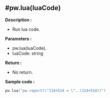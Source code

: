 #pw.lua(luaCode)
---

**Description :**

- Run lua code. 

**Parameters :**

- pw.lua(luaCode). 
- luaCode: string

**Return :**
- No return. 

**Sample code :**
```lua:lua.lua
pw.lua("pw.report(\"114+514 = \"..(114+514))")
``` 

